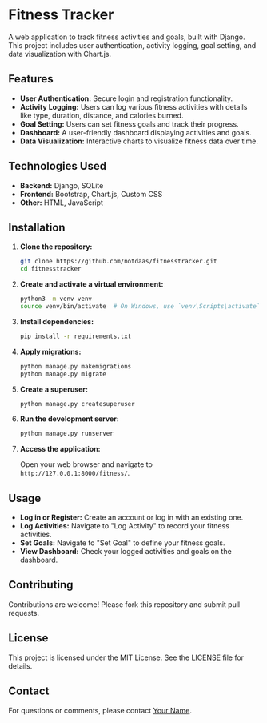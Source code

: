 # Fitness Tracker

A web application to track fitness activities and goals, built with Django. This project includes user authentication, activity logging, goal setting, and data visualization with Chart.js.

## Features

- **User Authentication:** Secure login and registration functionality.
- **Activity Logging:** Users can log various fitness activities with details like type, duration, distance, and calories burned.
- **Goal Setting:** Users can set fitness goals and track their progress.
- **Dashboard:** A user-friendly dashboard displaying activities and goals.
- **Data Visualization:** Interactive charts to visualize fitness data over time.

## Technologies Used

- **Backend:** Django, SQLite
- **Frontend:** Bootstrap, Chart.js, Custom CSS
- **Other:** HTML, JavaScript

## Installation

1. **Clone the repository:**

    ```sh
    git clone https://github.com/notdaas/fitnesstracker.git
    cd fitnesstracker
    ```

2. **Create and activate a virtual environment:**

    ```sh
    python3 -m venv venv
    source venv/bin/activate  # On Windows, use `venv\Scripts\activate`
    ```

3. **Install dependencies:**

    ```sh
    pip install -r requirements.txt
    ```

4. **Apply migrations:**

    ```sh
    python manage.py makemigrations
    python manage.py migrate
    ```

5. **Create a superuser:**

    ```sh
    python manage.py createsuperuser
    ```

6. **Run the development server:**

    ```sh
    python manage.py runserver
    ```

7. **Access the application:**

    Open your web browser and navigate to `http://127.0.0.1:8000/fitness/`.

## Usage

- **Log in or Register:** Create an account or log in with an existing one.
- **Log Activities:** Navigate to "Log Activity" to record your fitness activities.
- **Set Goals:** Navigate to "Set Goal" to define your fitness goals.
- **View Dashboard:** Check your logged activities and goals on the dashboard.

## Contributing

Contributions are welcome! Please fork this repository and submit pull requests.

## License

This project is licensed under the MIT License. See the [LICENSE](LICENSE) file for details.

## Contact

For questions or comments, please contact [Your Name](mailto:youremail@example.com).
